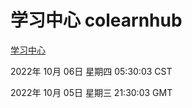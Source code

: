 # 学习中心 colearnhub
[学习中心](http://27.19.32.34:56308/colearnhub/)

2022年 10月 06日 星期四 05:30:03 CST

2022年 10月 05日 星期三 21:30:03 GMT
